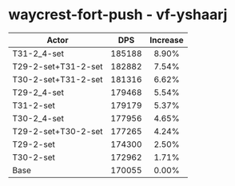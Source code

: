 # waycrest-fort-push - vf-yshaarj
| Actor | DPS | Increase |
|---|:---:|:---:|
|T31-2_4-set|185188|8.90%|
|T29-2-set+T31-2-set|182882|7.54%|
|T30-2-set+T31-2-set|181316|6.62%|
|T29-2_4-set|179468|5.54%|
|T31-2-set|179179|5.37%|
|T30-2_4-set|177956|4.65%|
|T29-2-set+T30-2-set|177265|4.24%|
|T29-2-set|174300|2.50%|
|T30-2-set|172962|1.71%|
|Base|170055|0.00%|
